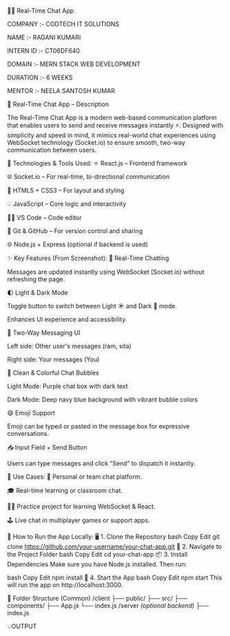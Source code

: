 💬✨ Real-Time Chat App

COMPANY :- CODTECH IT SOLUTIONS

NAME :- RAGANI KUMARI

INTERN ID :- CT06DF640

DOMAIN :- MERN STACK WEB DEVELOPMENT

DURATION :- 6 WEEKS

MENTOR :- NEELA SANTOSH KUMAR

💬 Real-Time Chat App – Description

The Real-Time Chat App is a modern web-based communication platform that enables users to send and receive messages instantly ⚡. Designed with simplicity and speed in mind, it mimics real-world chat experiences using WebSocket technology (Socket.io) to ensure smooth, two-way communication between users.

🔧 Technologies & Tools Used:
⚛️ React.js – Frontend framework

🌐 Socket.io – For real-time, bi-directional communication

🎨 HTML5 + CSS3 – For layout and styling

💡 JavaScript – Core logic and interactivity

🧑‍💻 VS Code – Code editor

🐙 Git & GitHub – For version control and sharing

🌐 Node.js + Express (optional if backend is used)

✨ Key Features (From Screenshot):
🔁 Real-Time Chatting

Messages are updated instantly using WebSocket (Socket.io) without refreshing the page.

🌓 Light & Dark Mode

Toggle button to switch between Light ☀️ and Dark 🌙 mode.

Enhances UI experience and accessibility.

💬 Two-Way Messaging UI

Left side: Other user's messages (ram, sita)

Right side: Your messages (You)

🎨 Clean & Colorful Chat Bubbles

Light Mode: Purple chat box with dark text

Dark Mode: Deep navy blue background with vibrant bubble colors

😄 Emoji Support

Emoji can be typed or pasted in the message box for expressive conversations.

📥 Input Field + Send Button

Users can type messages and click “Send” to dispatch it instantly.

📌 Use Cases:
💬 Personal or team chat platform.

🎓 Real-time learning or classroom chat.

🧑‍💻 Practice project for learning WebSocket & React.

🕹️ Live chat in multiplayer games or support apps.

🧪 How to Run the App Locally:
🖥️ 1. Clone the Repository
bash
Copy
Edit
git clone https://github.com/your-username/your-chat-app.git
📁 2. Navigate to the Project Folder
bash
Copy
Edit
cd your-chat-app
📦 3. Install Dependencies
Make sure you have Node.js installed. Then run:

bash
Copy
Edit
npm install
🚀 4. Start the App
bash
Copy
Edit
npm start
This will run the app on http://localhost:3000.

📁 Folder Structure (Common)
/client
  ├── public/
  ├── src/
      ├── components/
      ├── App.js
      └── index.js
/server *(optional backend)*
  ├── index.js

💡OUTPUT



